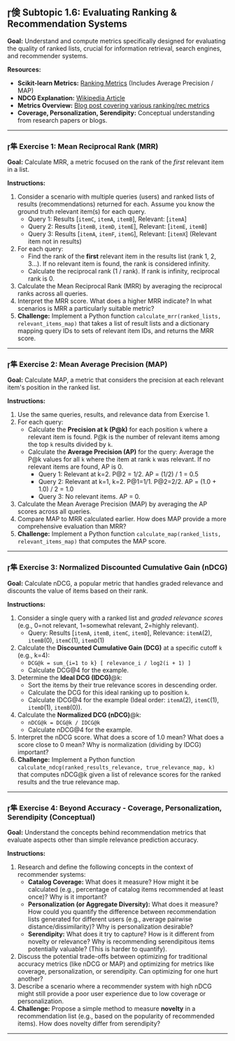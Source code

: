 ## 倹 Subtopic 1.6: Evaluating Ranking & Recommendation Systems

**Goal:** Understand and compute metrics specifically designed for evaluating the quality of ranked lists, crucial for information retrieval, search engines, and recommender systems.

**Resources:**

* **Scikit-learn Metrics:** [Ranking Metrics](https://scikit-learn.org/stable/modules/model_evaluation.html#ranking-metrics) (Includes Average Precision / MAP)
* **NDCG Explanation:** [Wikipedia Article](https://en.wikipedia.org/wiki/Discounted_cumulative_gain#Normalized_DCG)
* **Metrics Overview:** [Blog post covering various ranking/rec metrics](https://towardsdatascience.com/evaluation-metrics-for-recommender-systems-df56c6611093)
* **Coverage, Personalization, Serendipity:** Conceptual understanding from research papers or blogs.

---

### 隼 **Exercise 1: Mean Reciprocal Rank (MRR)**

**Goal:** Calculate MRR, a metric focused on the rank of the *first* relevant item in a list.

**Instructions:**

1.  Consider a scenario with multiple queries (users) and ranked lists of results (recommendations) returned for each. Assume you know the ground truth relevant item(s) for each query.
    * Query 1: Results [`itemC`, `itemA`, `itemB`], Relevant: [`itemA`]
    * Query 2: Results [`itemB`, `itemD`, `itemE`], Relevant: [`itemE`, `itemB`]
    * Query 3: Results [`itemA`, `itemF`, `itemG`], Relevant: [`itemX`] (Relevant item not in results)
2.  For each query:
    * Find the rank of the **first** relevant item in the results list (rank 1, 2, 3...). If no relevant item is found, the rank is considered infinity.
    * Calculate the reciprocal rank (1 / rank). If rank is infinity, reciprocal rank is 0.
3.  Calculate the Mean Reciprocal Rank (MRR) by averaging the reciprocal ranks across all queries.
4.  Interpret the MRR score. What does a higher MRR indicate? In what scenarios is MRR a particularly suitable metric?
5.  **Challenge:** Implement a Python function `calculate_mrr(ranked_lists, relevant_items_map)` that takes a list of result lists and a dictionary mapping query IDs to sets of relevant item IDs, and returns the MRR score.

---

### 隼 **Exercise 2: Mean Average Precision (MAP)**

**Goal:** Calculate MAP, a metric that considers the precision at each relevant item's position in the ranked list.

**Instructions:**

1.  Use the same queries, results, and relevance data from Exercise 1.
2.  For each query:
    * Calculate the **Precision at k (P@k)** for each position `k` where a relevant item is found. P@k is the number of relevant items among the top `k` results divided by `k`.
    * Calculate the **Average Precision (AP)** for the query: Average the P@k values for all `k` where the item at rank `k` was relevant. If no relevant items are found, AP is 0.
        * Query 1: Relevant at k=2. P@2 = 1/2. AP = (1/2) / 1 = 0.5
        * Query 2: Relevant at k=1, k=2. P@1=1/1. P@2=2/2. AP = (1.0 + 1.0) / 2 = 1.0
        * Query 3: No relevant items. AP = 0.
3.  Calculate the Mean Average Precision (MAP) by averaging the AP scores across all queries.
4.  Compare MAP to MRR calculated earlier. How does MAP provide a more comprehensive evaluation than MRR?
5.  **Challenge:** Implement a Python function `calculate_map(ranked_lists, relevant_items_map)` that computes the MAP score.

---

### 隼 **Exercise 3: Normalized Discounted Cumulative Gain (nDCG)**

**Goal:** Calculate nDCG, a popular metric that handles graded relevance and discounts the value of items based on their rank.

**Instructions:**

1.  Consider a single query with a ranked list and *graded relevance scores* (e.g., 0=not relevant, 1=somewhat relevant, 2=highly relevant).
    * Query: Results [`itemA`, `itemB`, `itemC`, `itemD`], Relevance: `itemA`(2), `itemB`(0), `itemC`(1), `itemD`(1)
2.  Calculate the **Discounted Cumulative Gain (DCG)** at a specific cutoff `k` (e.g., k=4):
    * `DCG@k = sum_{i=1 to k} [ relevance_i / log2(i + 1) ]`
    * Calculate DCG@4 for the example.
3.  Determine the **Ideal DCG (IDCG)**@k:
    * Sort the items by their true relevance scores in descending order.
    * Calculate the DCG for this ideal ranking up to position `k`.
    * Calculate IDCG@4 for the example (Ideal order: `itemA`(2), `itemC`(1), `itemD`(1), `itemB`(0)).
4.  Calculate the **Normalized DCG (nDCG)**@k:
    * `nDCG@k = DCG@k / IDCG@k`
    * Calculate nDCG@4 for the example.
5.  Interpret the nDCG score. What does a score of 1.0 mean? What does a score close to 0 mean? Why is normalization (dividing by IDCG) important?
6.  **Challenge:** Implement a Python function `calculate_ndcg(ranked_results_relevance, true_relevance_map, k)` that computes nDCG@k given a list of relevance scores for the ranked results and the true relevance map.

---

### 隼 **Exercise 4: Beyond Accuracy - Coverage, Personalization, Serendipity (Conceptual)**

**Goal:** Understand the concepts behind recommendation metrics that evaluate aspects other than simple relevance prediction accuracy.

**Instructions:**

1.  Research and define the following concepts in the context of recommender systems:
    * **Catalog Coverage:** What does it measure? How might it be calculated (e.g., percentage of catalog items recommended at least once)? Why is it important?
    * **Personalization (or Aggregate Diversity):** What does it measure? How could you quantify the difference between recommendation lists generated for different users (e.g., average pairwise distance/dissimilarity)? Why is personalization desirable?
    * **Serendipity:** What does it try to capture? How is it different from novelty or relevance? Why is recommending serendipitous items potentially valuable? (This is harder to quantify).
2.  Discuss the potential trade-offs between optimizing for traditional accuracy metrics (like nDCG or MAP) and optimizing for metrics like coverage, personalization, or serendipity. Can optimizing for one hurt another?
3.  Describe a scenario where a recommender system with high nDCG might still provide a poor user experience due to low coverage or personalization.
4.  **Challenge:** Propose a simple method to measure **novelty** in a recommendation list (e.g., based on the popularity of recommended items). How does novelty differ from serendipity?

---